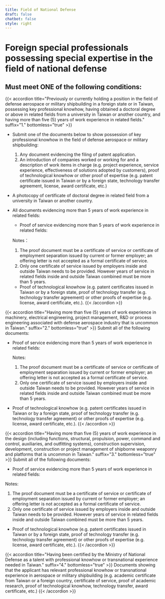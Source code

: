 ```yaml
---
title: Field of National Defense
draft: false
chatbot: false
style: right
---
```

# Foreign special professionals possessing special expertise in the field of national defense

## Must meet **ONE** of the following conditions:

{{< accordion title="Previously or currently holding a position in the field of defense aerospace or military shipbuilding in a foreign state or in Taiwan, possessing key professional knowhow, having obtained a doctoral degree or above in related fields from a university in Taiwan or another country, and having more than five (5) years of work experience in related fields." suffix="1." bottomless="true" >}}
* Submit one of the documents below to show possession of key professional knowhow in the field of defense aerospace or military shipbuilding:

  1. Any document evidencing the filing of patent application.
  2. An introduction of companies worked or working for and a description of work items in charge (e.g. project experience, service experience, effectiveness of solutions adopted by customers), proof of technological knowhow or other proof of expertise (e.g. patent certificate issued in Taiwan or by a foreign state, technology transfer agreement, license, award certificate, etc.)  
* A photocopy of certificate of doctoral degree in related field from a university in Taiwan or another country.
* All documents evidencing more than 5 years of work experience in related fields:

  * Proof of service evidencing more than 5 years of work experience in related fields:

  Notes：

  1. The proof document must be a certificate of service or certificate of employment separation issued by current or former employer; an offering letter is not accepted as a formal certificate of service.
  2. Only one certificate of service issued by employers inside and outside Taiwan needs to be provided. However years of service in related fields inside and outside Taiwan combined must be more than 5 years. 

  * Proof of technological knowhow (e.g. patent certificates issued in Taiwan or by a foreign state, proof of technology transfer (e.g. technology transfer agreement) or other proofs of expertise (e.g. license, award certificate, etc.).
{{< /accordion >}}

{{< accordion title="Having more than five (5) years of work experience in machinery, electrical engineering, project management, R&D or process engineering associated with defense aerospace industry that is uncommon in Taiwan." suffix="2." bottomless="true" >}}
Submit all of the following documents:

* Proof of service evidencing more than 5 years of work experience in related fields:

  Notes:

  1. The proof document must be a certificate of service or certificate of employment separation issued by current or former employer; an offering letter is not accepted as a formal certificate of service.
  2. Only one certificate of service issued by employers inside and outside Taiwan needs to be provided. However years of service in related fields inside and outside Taiwan combined must be more than 5 years.
* Proof of technological knowhow (e.g. patent certificates issued in Taiwan or by a foreign state, proof of technology transfer (e.g. technology transfer agreement) or other proofs of expertise (e.g. license, award certificate, etc.).
{{< /accordion >}}

{{< accordion title="Having more than five (5) years of work experience in the design (including functions, structural, propulsion, power, command and control, auxiliaries, and outfitting systems), construction supervision, development, construction or project management of shipborne weaponry and platforms that is uncommon in Taiwan." suffix="3." bottomless="true" >}}
Submit all of the following documents:

* Proof of service evidencing more than 5 years of work experience in related fields:

Notes:

1. The proof document must be a certificate of service or certificate of employment separation issued by current or former employer; an offering letter is not accepted as a formal certificate of service.
2. Only one certificate of service issued by employers inside and outside Taiwan needs to be provided. However years of service in related fields inside and outside Taiwan combined must be more than 5 years.

* Proof of technological knowhow (e.g. patent certificates issued in Taiwan or by a foreign state, proof of technology transfer (e.g. technology transfer agreement) or other proofs of expertise (e.g. license, award certificate, etc.).
{{< /accordion >}}

{{< accordion title="Having been certified by the Ministry of National Defense as a talent with professional knowhow or transnational experience needed in Taiwan." suffix="4." bottomless="true" >}}
Documents showing that the applicant has relevant professional knowhow or transnational experience in aerospace or military shipbuilding (e.g. academic certificate from Taiwan or a foreign country, certificate of service, proof of academic research, proof of technological knowhow, technology transfer, award certificate, etc.)
{{< /accordion >}}